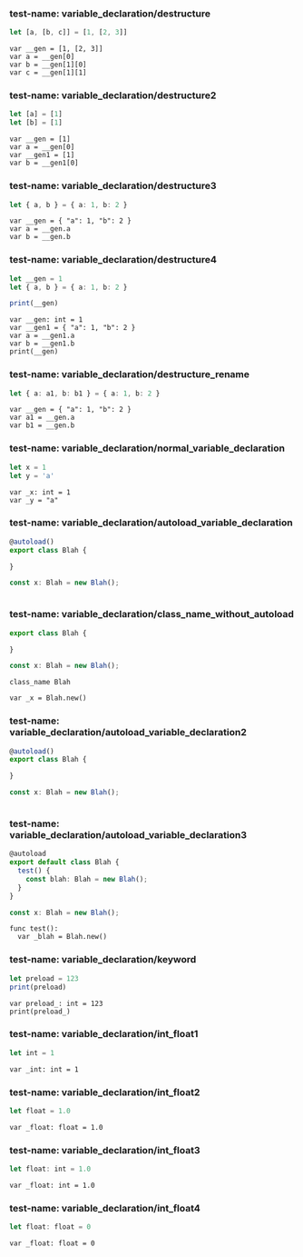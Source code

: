
### test-name: variable_declaration/destructure

```typescript
let [a, [b, c]] = [1, [2, 3]]
```
```gdscript
var __gen = [1, [2, 3]]
var a = __gen[0]
var b = __gen[1][0]
var c = __gen[1][1]
```


### test-name: variable_declaration/destructure2

```typescript
let [a] = [1]
let [b] = [1]
```
```gdscript
var __gen = [1]
var a = __gen[0]
var __gen1 = [1]
var b = __gen1[0]
```


### test-name: variable_declaration/destructure3

```typescript
let { a, b } = { a: 1, b: 2 }
```
```gdscript
var __gen = { "a": 1, "b": 2 }
var a = __gen.a
var b = __gen.b
```


### test-name: variable_declaration/destructure4

```typescript
let __gen = 1
let { a, b } = { a: 1, b: 2 }

print(__gen)
```
```gdscript
var __gen: int = 1
var __gen1 = { "a": 1, "b": 2 }
var a = __gen1.a
var b = __gen1.b
print(__gen)
```


### test-name: variable_declaration/destructure_rename

```typescript
let { a: a1, b: b1 } = { a: 1, b: 2 }
```
```gdscript
var __gen = { "a": 1, "b": 2 }
var a1 = __gen.a
var b1 = __gen.b
```


### test-name: variable_declaration/normal_variable_declaration

```typescript
let x = 1
let y = 'a'
```
```gdscript
var _x: int = 1
var _y = "a"
```


### test-name: variable_declaration/autoload_variable_declaration

```typescript
@autoload()
export class Blah {

}

const x: Blah = new Blah();
```
```gdscript
```


### test-name: variable_declaration/class_name_without_autoload

```typescript
export class Blah {

}

const x: Blah = new Blah();
```
```gdscript
class_name Blah

var _x = Blah.new()
```


### test-name: variable_declaration/autoload_variable_declaration2

```typescript
@autoload()
export class Blah {

}

const x: Blah = new Blah();
```
```gdscript
```


### test-name: variable_declaration/autoload_variable_declaration3

```typescript
@autoload
export default class Blah {
  test() {
    const blah: Blah = new Blah();
  }
}

const x: Blah = new Blah();
```
```gdscript
func test():
  var _blah = Blah.new()
```


### test-name: variable_declaration/keyword

```typescript
let preload = 123
print(preload)
```
```gdscript
var preload_: int = 123
print(preload_)
```


### test-name: variable_declaration/int_float1

```typescript
let int = 1
```
```gdscript
var _int: int = 1
```


### test-name: variable_declaration/int_float2

```typescript
let float = 1.0
```
```gdscript
var _float: float = 1.0
```


### test-name: variable_declaration/int_float3

```typescript
let float: int = 1.0
```
```gdscript
var _float: int = 1.0
```


### test-name: variable_declaration/int_float4

```typescript
let float: float = 0
```
```gdscript
var _float: float = 0
```

